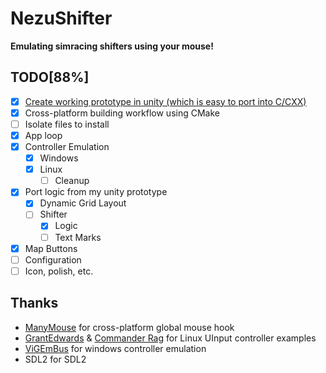 ﻿# NezuShifter

**Emulating simracing shifters using your mouse!**

## TODO[88%]

- [x] [Create working prototype in unity (which is easy to port into C/CXX)](https://github.com/Artemis-chan/ShifterEmuPrototype)
- [x] Cross-platform building workflow using CMake
- [ ] Isolate files to install
- [x] App loop
- [x] Controller Emulation
  - [x] Windows
  - [x] Linux
    - [ ] Cleanup
- [x] Port logic from my unity prototype
  - [x] Dynamic Grid Layout
  - [ ] Shifter
    - [x] Logic 
    - [ ] Text Marks 
- [x] Map Buttons
- [ ] Configuration
- [ ] Icon, polish, etc.

## Thanks

- [ManyMouse](https://github.com/icculus/manymouse) for cross-platform global mouse hook
- [GrantEdwards](https://github.com/GrantEdwards/uinput-joystick-demo) & [Commander Rag](https://github.com/CommanderRag/xbox-controller-emulator-linux) for Linux UInput controller examples
- [ViGEmBus](https://github.com/ViGEm/ViGEmBus) for windows controller emulation
- SDL2 for SDL2
